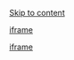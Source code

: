 [Skip to content](https://replit.com/@tiergier310/DataDashMaster#main-content)

[iframe](https://js.stripe.com/v3/controller-with-preconnect-9f6c526ef16e02cd8c1780d4f0353ad1.html#__shared_params__[version]=acacia&apiKey=pk_live_515YpNsJAmnYVOvfnsBqRdATWS6SzbNAslOz1z2tujdKuvRMDAwWMeFXp6dJL1YKRrQjB0WAp0UDGwlFYL7hxw7Fc00QkfxBFsL&apiVersion=2025-01-27.acacia&stripeJsId=51b29eab-9dbd-47e5-970e-94a5dc9bf0df&firstStripeInstanceCreatedLatency=19&controllerCount=1&isCheckout=false&stripeJsLoadTime=1745705164368&manualBrowserDeprecationRollout=false&mids[guid]=NA&mids[muid]=NA&mids[sid]=NA&referrer=https%3A%2F%2Freplit.com%2F%40tiergier310%2FDataDashMaster%23car_service%2Ftemplates%2Fsettings.html&controllerId=__privateStripeController6721)

[iframe](https://www.google.com/recaptcha/enterprise/anchor?ar=1&k=6LdqhwwoAAAAAFPdw8jCuvY3PaHQItGj3RzOS4fW&co=aHR0cHM6Ly9yZXBsaXQuY29tOjQ0Mw..&hl=en&v=w0_qmZVSdobukXrBwYd9dTF7&size=invisible&cb=l6qf5ahrrb0d)